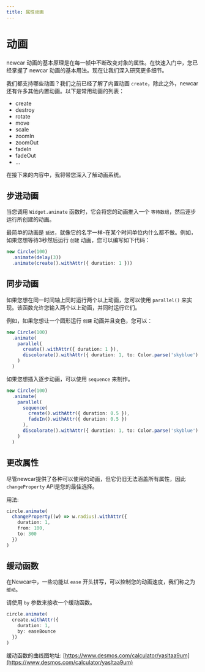 ```yaml
---
title: 属性动画
---
```


# 动画

newcar 动画的基本原理是在每一帧中不断改变对象的属性。在快速入门中，您已经掌握了 newcar 动画的基本用法。现在让我们深入研究更多细节。

我们都支持哪些动画？我们之前已经了解了内置动画 `create`，除此之外，newcar 还有许多其他内置动画。以下是常用动画的列表：

- create
- destroy
- rotate
- move
- scale
- zoomIn
- zoomOut
- fadeIn
- fadeOut
- ...

在接下来的内容中，我将带您深入了解动画系统。

## 步进动画

当您调用 `Widget.animate` 函数时，它会将您的动画推入一个 `等待数组`，然后逐步运行所创建的动画。

最简单的动画是 `延迟`，就像它的名字一样-在某个时间单位内什么都不做。例如，如果您想等待3秒然后运行 `创建` 动画，您可以编写如下代码：

```ts
new Circle(100)
  .animate(delay(3))
  .animate(create().withAttr({ duration: 1 }))
```

## 同步动画

如果您想在同一时间轴上同时运行两个以上动画，您可以使用 `parallel()` 来实现。该函数允许您输入两个以上动画，并同时运行它们。

例如，如果您想让一个圆形运行 `创建` 动画并且变色，您可以：

```ts
new Circle(100)
  .animate(
    parallel(
      create().withAttr({ duration: 1 }),
      discolorate().withAttr({ duration: 1, to: Color.parse('skyblue') })
    )
  )
```

如果您想插入逐步动画，可以使用 `sequence` 来制作。

```ts
new Circle(100)
  .animate(
    parallel(
      sequence(
        create().withAttr({ duration: 0.5 }),
        fadeIn().withAttr({ duration: 0.5 })
      ),
      discolorate().withAttr({ duration: 1, to: Color.parse('skyblue') })
    )
  )
```

## 更改属性

尽管newcar提供了各种可以使用的动画，但它仍旧无法涵盖所有属性，因此 `changeProperty` API是您的最佳选择。

用法:

```ts
circle.animate(
  changeProperty((w) => w.radius).withAttr({
    duration: 1,
    from: 100,
    to: 300
  })
)
```

## 缓动函数

在Newcar中，一些功能以 `ease` 开头拼写，可以控制您的动画速度，我们称之为 `缓动`。

请使用 `by` 参数来接收一个缓动函数。

```ts
circle.animate(
  create.withAttr({
    duration: 1,
    by: easeBounce
  })
)
```

缓动函数的曲线图地址: [https://www.desmos.com/calculator/yasltaa9um](https://www.desmos.com/calculator/yasltaa9um)
